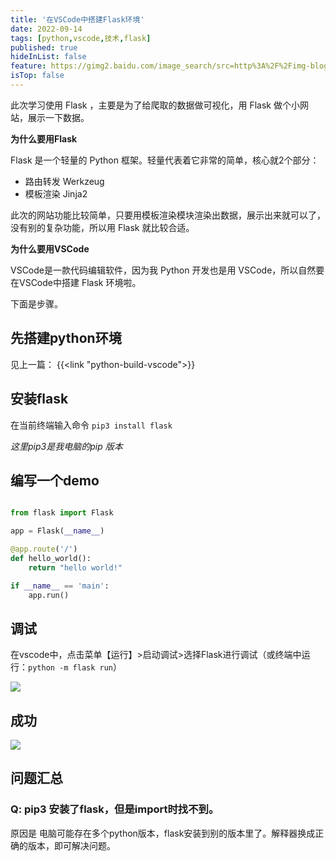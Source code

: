 ```yaml
---
title: '在VSCode中搭建Flask环境'
date: 2022-09-14
tags: [python,vscode,技术,flask]
published: true
hideInList: false
feature: https://gimg2.baidu.com/image_search/src=http%3A%2F%2Fimg-blog.csdnimg.cn%2Fimg_convert%2Fe7fcf8b0b298ddb26f73d69389f0b606.png&refer=http%3A%2F%2Fimg-blog.csdnimg.cn&app=2002&size=f9999,10000&q=a80&n=0&g=0n&fmt=auto?sec=1666101252&t=09967d69b54e47cf0ada1dd9b717ca5a
isTop: false
---
```


此次学习使用 Flask ，主要是为了给爬取的数据做可视化，用 Flask 做个小网站，展示一下数据。

<!--more-->

**为什么要用Flask**

Flask 是一个轻量的 Python 框架。轻量代表着它非常的简单，核心就2个部分：
- 路由转发 Werkzeug
- 模板渲染 Jinja2

此次的网站功能比较简单，只要用模板渲染模块渲染出数据，展示出来就可以了，没有别的复杂功能，所以用 Flask 就比较合适。

**为什么要用VSCode**

VSCode是一款代码编辑软件，因为我 Python 开发也是用 VSCode，所以自然要在VSCode中搭建 Flask 环境啦。

下面是步骤。

## 先搭建python环境

见上一篇： 
{{<link "python-build-vscode">}}

## 安装flask

在当前终端输入命令 `pip3 install flask` 

*这里pip3是我电脑的pip 版本*

## 编写一个demo
```python

from flask import Flask

app = Flask(__name__)

@app.route('/')
def hello_world():
    return "hello world!"

if __name__ == 'main':
    app.run()
```

## 调试

在vscode中，点击菜单【运行】>启动调试>选择Flask进行调试（或终端中运行：`python -m flask run`）

![](http://lillianwho.com/post-images/1663159578923.png)

## 成功

![](http://lillianwho.com/post-images/1663159590374.png)

## 问题汇总

### Q: pip3 安装了flask，但是import时找不到。

原因是 电脑可能存在多个python版本，flask安装到别的版本里了。解释器换成正确的版本，即可解决问题。